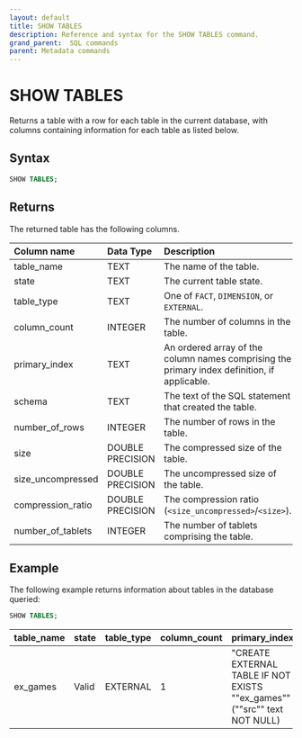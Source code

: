 ```yaml
---
layout: default
title: SHOW TABLES
description: Reference and syntax for the SHOW TABLES command.
grand_parent:  SQL commands
parent: Metadata commands
---
```


# SHOW TABLES

Returns a table with a row for each table in the current database, with columns containing information for each table as listed below.

## Syntax

```sql
SHOW TABLES;
```

## Returns

The returned table has the following columns.


| Column name                 | Data Type   | Description |
| :---------------------------| :-----------| :-----------|
| table_name                  | TEXT      | The name of the table. |
| state                       | TEXT      | The current table state. |
| table_type                  | TEXT      | One of `FACT`, `DIMENSION`, or `EXTERNAL`. |
| column_count                | INTEGER         | The number of columns in the table. |
| primary_index               | TEXT      | An ordered array of the column names comprising the primary index definition, if applicable. |
| schema                      | TEXT      | The text of the SQL statement that created the table. |
| number_of_rows              | INTEGER         | The number of rows in the table. |
| size                        | DOUBLE PRECISION | The compressed size of the table. |
| size_uncompressed           | DOUBLE PRECISION | The uncompressed size of the table. |
| compression_ratio           | DOUBLE PRECISION | The compression ratio (`<size_uncompressed>`/`<size>`). |
| number_of_tablets           | INTEGER         | The number of tablets comprising the table. |

## Example

The following example returns information about tables in the database queried:

```sql
SHOW TABLES;
```

| table_name |	state |	table_type |	column_count |	primary_index |	schema |	number_of_rows |	size	| size_uncompressed	| compression_ratio	| number_of_tablets|
|:---|:-----|:----|:-----|:-----|:-----|:-----|:------|:------|:-----|:-----|
| ex_games |	Valid |	EXTERNAL |	1 |		"CREATE EXTERNAL TABLE IF NOT EXISTS ""ex_games"" (""src"" text NOT NULL) | ""OBJECT_PATTERN"" = 'help_center_assets/firebolt_sample_dataset/games.json' ""TYPE"" = (""JSON"" ""PARSE_AS_TEXT"" = 'TRUE') ""URL"" = 's3://firebolt-publishing-public/help_center_assets/firebolt_sample_dataset/'" |	0 |	0.00 B |	0.00 B |	0	|0|
